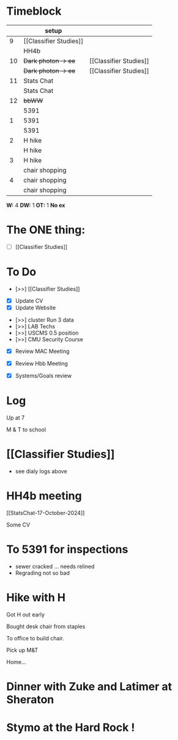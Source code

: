 # Timeblock

|     | setup                  |                        |
| --- | ---------------------- | ---------------------- |
| 9   | [[Classifier Studies]] |                        |
|     | HH4b                   |                        |
| 10  | ~~Dark photon -> ee~~  | [[Classifier Studies]] |
|     | ~~Dark photon -> ee~~  | [[Classifier Studies]] |
| 11  | Stats Chat             |                        |
|     | Stats Chat             |                        |
| 12  | ~~bbWW~~               |                        |
|     | 5391                   |                        |
| 1   | 5391                   |                        |
|     | 5391                   |                        |
| 2   | H hike                 |                        |
|     | H hike                 |                        |
| 3   | H hike                 |                        |
|     | chair shopping         |                        |
| 4   | chair shopping         |                        |
|     | chair shopping         |                        |

**W:** 4 
**DW:** 1
**OT:** 1
**No ex**

# The ONE thing: 
- [ ] [[Classifier Studies]]


# To Do
- [>>]  [[Classifier Studies]]
- [x] Update CV  
- [x] Update Website
- [>>] cluster Run 3 data
- [>>] LAB Techs
- [>>] USCMS 0.5 position
- [>>] CMU Security Course
- [x] Review MAC Meeting
- [x] Review Hbb Meeting
- [x] Systems/Goals review


# Log

Up at 7 

M & T to school 

# [[Classifier Studies]]
- see dialy logs above

# HH4b meeting


[[StatsChat-17-October-2024]]


Some CV


# To 5391 for inspections
- sewer cracked ... needs relined
- Regrading not so bad

# Hike with H

Got H out early

Bought desk chair from staples 

To office to build chair. 

Pick up M&T 

Home... 


# Dinner with Zuke and Latimer at Sheraton 


# Stymo at the Hard Rock  !

